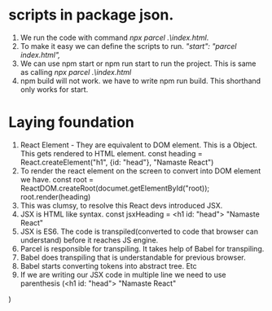 # scripts in package json.
1. We run the code with command *npx parcel .\index.html*.
2. To make it easy we can define the scripts to run. *"start": "parcel index.html",* 
3. We can use npm start or npm run start to run the project. This is same as calling *npx parcel .\index.html*
4. npm build will not work. we have to write npm run build. This shorthand only works for start.

# Laying foundation
1. React Element - They are equivalent to DOM element. This is a Object. This gets rendered to HTML element.
const heading = React.createElement("h1", {id: "head"}, "Namaste React")
2. To render the react element on the screen to convert into DOM element we have.
const root = ReactDOM.createRoot(documet.getElementById("root));
root.render(heading)
3. This was clumsy, to resolve this React devs introduced JSX.
4. JSX is HTML like syntax.
const jsxHeading = <h1 id: "head"> "Namaste React"</h1>
5. JSX is ES6. The code is transpiled(converted to code that browser can understand) before it reaches JS engine.
6. Parcel is responsible for transpiling. It takes help of Babel for transpiling.
7. Babel does transpiling that is understandable for previous browser.
8. Babel starts converting tokens into abstract tree. Etc
9. If we are writing our JSX code in multiple line we need to use parenthesis
(<h1 id: "head"> 
"Namaste React"
</h1>)